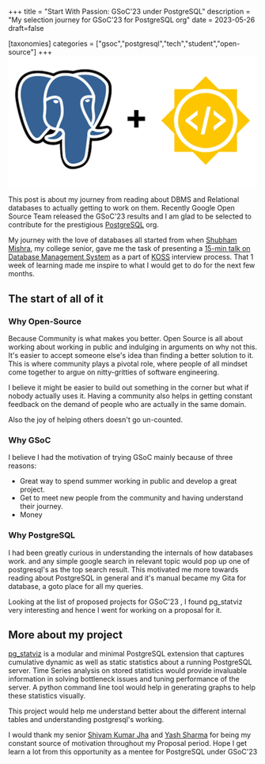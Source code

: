 +++
title = "Start With Passion: GSoC'23 under PostgreSQL"
description = "My selection journey for GSoC'23 for PostgreSQL org"
date = 2023-05-26
draft=false

[taxonomies]
categories = ["gsoc","postgresql","tech","student","open-source"]
+++
![img1.png](./img1.png)

This post is about my journey from reading about DBMS and Relational databases to actually getting to work on them. Recently Google Open Source Team released the GSoC'23 results and I am glad to be selected to contribute for the prestigious [PostgreSQL](https://postgresql.org) org. 

My journey with the love of databases all started from when [Shubham Mishra](https://grapheo12.in), my college senior, gave me the task of presenting a [15-min talk on Database Management System](https://slides.rajivharlalka.in/DBMS/index.html) as a part of [KOSS](https://kossiitkgp.org) interview process. That 1 week of learning made me inspire to what I would get to do for the next few months.

## The start of all of it

### Why Open-Source

Because Community is what makes you better. Open Source is all about working about working in public and indulging in arguments on why not this. It's easier to accept someone else's idea than finding a better solution to it. This is where community plays a pivotal role, where people of all mindset come together to argue on nitty-gritties of software engineering. 

I believe it might be easier to build out something in the corner but what if nobody actually uses it. Having a community also helps in getting constant feedback on the demand of people who are actually in the same domain. 

Also the joy of helping others doesn't go un-counted.

### Why GSoC

I believe I had the motivation of trying GSoC mainly because of three reasons:
- Great way to spend summer working in public and develop a great project.
- Get to meet new people from the community and having understand their journey.
- Money

### Why PostgreSQL

I had been greatly curious in understanding the internals of how databases work. and any simple google search in relevant topic would pop up one of postgresql's as the top search result. This motivated me more towards reading about PostgreSQL in general and it's manual became my Gita for database, a goto place for all my queries. 

Looking at the list of proposed projects for GSoC'23 , I found pg_statviz very interesting and hence I went for working on a proposal for it.

## More about my project

[pg_statviz](https://github.com/vyruss/pg_statviz) is a modular and minimal PostgreSQL extension that captures cumulative dynamic as well as static statistics about a running PostgreSQL server. Time Series analysis on stored statistics would provide invaluable information in solving bottleneck issues and tuning performance of the server.
A python command line tool would help in generating graphs to help these statistics visually. 

This project would help me understand better about the different internal tables and understanding postgresql's working.


I would thank my senior [Shivam Kumar Jha](https://github.com/thealphadollar) and [Yash Sharma](https://github.com/yashrsharma44) for being my constant source of motivation throughout my Proposal period. Hope I get learn a lot from this opportunity as a mentee for PostgreSQL under GSoC'23 
